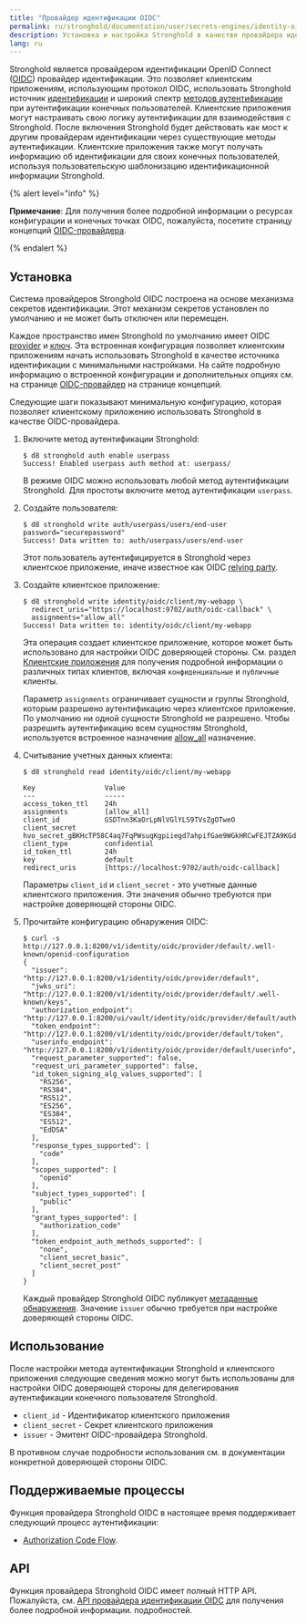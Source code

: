 ```yaml
---
title: "Провайдер идентификации OIDC"
permalink: ru/stronghold/documentation/user/secrets-engines/identity-oidc-provider.html
description: Установка и настройка Stronghold в качестве провайдера идентификации OpenID Connect (OIDC).
lang: ru
---
```


Stronghold является провайдером идентификации OpenID Connect ([OIDC](https://openid.net/specs/openid-connect-core-1_0.html))
провайдер идентификации. Это позволяет клиентским приложениям, использующим протокол OIDC, использовать
Stronghold источник [идентификации](/docs/concepts/identity) и широкий спектр [методов аутентификации](/docs/auth)
при аутентификации конечных пользователей. Клиентские приложения могут настраивать свою логику аутентификации
для взаимодействия с Stronghold. После включения Stronghold будет действовать как мост к другим провайдерам идентификации через
существующие методы аутентификации. Клиентские приложения также могут получать информацию об идентификации
для своих конечных пользователей, используя пользовательскую шаблонизацию идентификационной информации Stronghold.

{% alert level="info" %}

 **Примечание**: Для получения более подробной информации о ресурсах конфигурации и конечных точках OIDC,
пожалуйста, посетите страницу концепций [OIDC-провайдера](/docs/concepts/oidc-provider).

{% endalert %}

## Установка

Система провайдеров Stronghold OIDC построена на основе механизма секретов идентификации.
Этот механизм секретов установлен по умолчанию и не может быть отключен или перемещен.

Каждое пространство имен Stronghold по умолчанию имеет OIDC [provider](/docs/concepts/oidc-provider#providers)
и [ключ](/docs/concepts/oidc-provider#key). Эта встроенная конфигурация позволяет клиентским
приложениям начать использовать Stronghold в качестве источника идентификации с минимальными настройками. На сайте
подробную информацию о встроенной конфигурации и дополнительных опциях см. на странице [OIDC-провайдер](/docs/concepts/oidc-provider)
на странице концепций.

Следующие шаги показывают минимальную конфигурацию, которая позволяет клиентскому приложению использовать
Stronghold в качестве OIDC-провайдера.

1. Включите метод аутентификации Stronghold:

   ```text
   $ d8 stronghold auth enable userpass
   Success! Enabled userpass auth method at: userpass/
   ```

   В режиме OIDC можно использовать любой метод аутентификации Stronghold. Для простоты включите
   метод аутентификации `userpass`.

2. Создайте пользователя:

   ```text
   $ d8 stronghold write auth/userpass/users/end-user password="securepassword"
   Success! Data written to: auth/userpass/users/end-user
   ```

   Этот пользователь аутентифицируется в Stronghold через клиентское приложение, иначе известное как
   OIDC [relying party](https://openid.net/specs/openid-connect-core-1_0.html#Terminology).

3. Создайте клиентское приложение:

   ```text
   $ d8 stronghold write identity/oidc/client/my-webapp \
     redirect_uris="https://localhost:9702/auth/oidc-callback" \
     assignments="allow_all"
   Success! Data written to: identity/oidc/client/my-webapp
   ```

   Эта операция создает клиентское приложение, которое может быть использовано для настройки OIDC
   доверяющей стороны. См. раздел [Клиентские приложения](/docs/concepts/oidc-provider#client-applications)
   для получения подробной информации о различных типах клиентов, включая `конфиденциальные` и `публичные` клиенты.

   Параметр `assignments` ограничивает сущности и группы Stronghold, которым разрешено
   аутентификацию через клиентское приложение. По умолчанию ни одной сущности Stronghold не разрешено.
   Чтобы разрешить аутентификацию всем сущностям Stronghold, используется встроенное назначение [allow_all](/docs/concepts/oidc-provider#assignments)
   назначение.

4. Считывание учетных данных клиента:

   ```text
   $ d8 stronghold read identity/oidc/client/my-webapp

   Key                 Value
   ---                 -----
   access_token_ttl    24h
   assignments         [allow_all]
   client_id           GSDTnn3KaOrLpNlVGlYLS9TVsZgOTweO
   client_secret       hvo_secret_gBKHcTP58C4aq7FqPWsuqKgpiiegd7ahpifGae9WGkHRCwFEJTZA9KGdNVpzE0r8
   client_type         confidential
   id_token_ttl        24h
   key                 default
   redirect_uris       [https://localhost:9702/auth/oidc-callback]
   ```

   Параметры `client_id` и `client_secret` - это учетные данные клиентского приложения. Эти
   значения обычно требуются при настройке доверяющей стороны OIDC.

5. Прочитайте конфигурацию обнаружения OIDC:

   ```text
   $ curl -s http://127.0.0.1:8200/v1/identity/oidc/provider/default/.well-known/openid-configuration
   {
     "issuer": "http://127.0.0.1:8200/v1/identity/oidc/provider/default",
     "jwks_uri": "http://127.0.0.1:8200/v1/identity/oidc/provider/default/.well-known/keys",
     "authorization_endpoint": "http://127.0.0.1:8200/ui/vault/identity/oidc/provider/default/authorize",
     "token_endpoint": "http://127.0.0.1:8200/v1/identity/oidc/provider/default/token",
     "userinfo_endpoint": "http://127.0.0.1:8200/v1/identity/oidc/provider/default/userinfo",
     "request_parameter_supported": false,
     "request_uri_parameter_supported": false,
     "id_token_signing_alg_values_supported": [
       "RS256",
       "RS384",
       "RS512",
       "ES256",
       "ES384",
       "ES512",
       "EdDSA"
     ],
     "response_types_supported": [
       "code"
     ],
     "scopes_supported": [
       "openid"
     ],
     "subject_types_supported": [
       "public"
     ],
     "grant_types_supported": [
       "authorization_code"
     ],
     "token_endpoint_auth_methods_supported": [
       "none",
       "client_secret_basic",
       "client_secret_post"
     ]
   }
   ```

   Каждый провайдер Stronghold OIDC публикует [метаданные обнаружения](https://openid.net/specs/openid-connect-discovery-1_0.html#ProviderMetadata).
   Значение `issuer` обычно требуется при настройке доверяющей стороны OIDC.

## Использование

После настройки метода аутентификации Stronghold и клиентского приложения следующие сведения можно
могут быть использованы для настройки OIDC доверяющей стороны для делегирования аутентификации конечного пользователя Stronghold.

- `client_id` - Идентификатор клиентского приложения
- `client_secret` - Секрет клиентского приложения
- `issuer` - Эмитент OIDC-провайдера Stronghold.

В противном случае подробности использования см. в документации конкретной доверяющей стороны OIDC.

## Поддерживаемые процессы

Функция провайдера Stronghold OIDC в настоящее время поддерживает следующий процесс аутентификации:

- [Authorization Code Flow](https://openid.net/specs/openid-connect-core-1_0.html#CodeFlowAuth).

## API

Функция провайдера Stronghold OIDC имеет полный HTTP API. Пожалуйста, см.
[API провайдера идентификации OIDC](/api-docs/secret/identity/oidc-provider) для получения более подробной информации.
подробностей.
